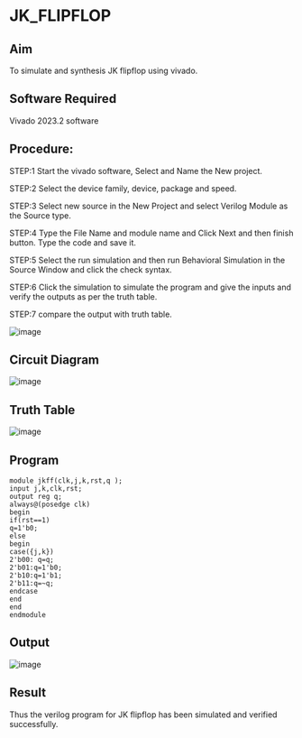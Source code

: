 # JK_FLIPFLOP
## Aim
To simulate and synthesis JK flipflop using vivado.

## Software Required
Vivado 2023.2 software

## Procedure:
STEP:1 Start the vivado software, Select and Name the New project.

STEP:2 Select the device family, device, package and speed.

STEP:3 Select new source in the New Project and select Verilog Module as the Source type.

STEP:4 Type the File Name and module name and Click Next and then finish button. Type the code and save it.

STEP:5 Select the run simulation and then run Behavioral Simulation in the Source Window and click the check syntax.

STEP:6 Click the simulation to simulate the program and give the inputs and verify the outputs as per the truth table.

STEP:7 compare the output with truth table.

![image](https://github.com/aashikriyaz/JK_FLIPFLOP/assets/165645036/056e7ae3-f0d8-4379-8573-13672b2b5948)


## Circuit Diagram
![image](https://github.com/aashikriyaz/JK_FLIPFLOP/assets/165645036/41ee771c-837d-4770-a85e-3c73344793f0)


## Truth Table

![image](https://github.com/aashikriyaz/JK_FLIPFLOP/assets/165645036/0623e08d-b24e-4b1c-8994-ebf3b5f99696)

## Program
```
module jkff(clk,j,k,rst,q );
input j,k,clk,rst;
output reg q;
always@(posedge clk)
begin
if(rst==1)
q=1'b0;
else
begin
case({j,k})
2'b00: q=q;
2'b01:q=1'b0;
2'b10:q=1'b1;
2'b11:q=~q;
endcase
end
end
endmodule
```
## Output

![image](https://github.com/aashikriyaz/JK_FLIPFLOP/assets/165645036/5d1c5f04-d8ac-4f69-b969-201e7905fdc3)


## Result
Thus the verilog program for JK flipflop has been simulated and verified successfully.


